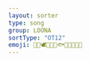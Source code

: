 ```yaml
---
layout: sorter
type: song
group: LOONA
sortType: "OT12"
emoji: 🐰🐱🕊🐸🦌🦉🐟🦇🍎🐧🦋🐺
---
```


<script type="text/javascript">
  var namMember = new Array(
    "1/3 – Into the New Heart",
    "1/3 – Love & Evil",
    "1/3 – Rain 51db",
    "1/3 – Love & Live (Remix)",
    "1/3 – You and Me Together",
    "1/3 – You and Me Together (Remix)",
    "1/3 – Fairy Tale",
    "1/3 – Valentine Girl",
    "OEC – ADD",
    "OEC – ODD",
    "OEC – Odd Front",
    "OEC – Loonatic",
    "OEC – Uncover",
    "OEC – Loonatic (English)",
    "OEC – Chaotic",
    "OEC – Starlight",
    "yyxy – dal segno",
    "yyxy – frozen",
    "yyxy – one way",
    "yyxy – rendezvous 18.6y",
    "HeeJin – ViViD (Acoustic Mix)",
    "HyunJin & HeeJin – I’ll Be There",
    "HyunJin & HeeJin – My Sunday",
    "HeeJin, HyunJin, HaSeul – The Carol",
    "YeoJin & HaSeul – My Melody",
    "ViVi – Everyday I Need You ft. JinSoul",
    "Kim Lip – Twilight",
    "JinSoul & Kim Lip – Love Letter",
    "Choerry &  JinSoul – Puzzle",
    "Yves – D-1",
    "ViVi, Choerry, Yves – The Carol 2.0",
    "Chuu & Yves – Girl’s Talk",
    "Go Won & Chuu – See Saw ft. Kim Lip",
    "Olivia Hye & Go Won – Rosy ft. Heejin",
    "LOOΠΔ – ++",
    "LOOΠΔ – favOriTe",
    "LOOΠΔ – Yeolgi/Heat",
    "LOOΠΔ – Perfect Love",
    "LOOΠΔ – Stylish",
    "LOOΠΔ – xx",
    "LOOΠΔ – Satellite",
    "LOOΠΔ – Curiosity",
    "LOOΠΔ – Colors",
    "LOOΠΔ – Where You At"
  );
</script>